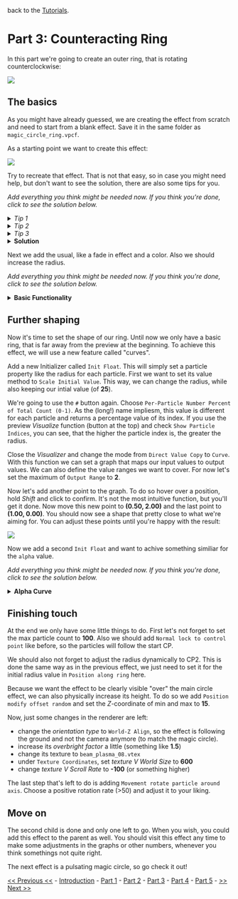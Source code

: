 back to the [Tutorials](../../Tutorials.md).

# Part 3: Counteracting Ring

In this part we're going to create an outer ring, that is rotating counterclockwise:

![](https://i.imgur.com/r22JsPe.gif)

## The basics

As you might have already guessed, we are creating the effect from scratch and need to start from a blank effect. Save it in the same folder as `magic_circle_ring.vpcf`.

As a starting point we want to create this effect:

![](https://i.imgur.com/u3ZGxfb.png)

Try to recreate that effect. That is not that easy, so in case you might need help, but don't want to see the solution, there are also some tips for you.

*Add everything you think might be needed now. If you think you're done, click to see the solution below.*

<details>
	<summary><i>Tip 1</i></summary>

a "Rope" might something that is close to what we need.

</details>

<details>
	<summary><i>Tip 2</i></summary>

the effect is emitted as a ring, we should look for something that does that.

</details>

<details>
	<summary><i>Tip 3</i></summary>

all particles seem to be "evenly spread" across the ring.

</details>

<details>
	<summary><b>Solution</b></summary>

 - use `Emit instantaneously` as Emitter
 - use `Position along ring` as positional Initialzer and set its initial radius to a bigger value, like **"200**
 - add a `Lifespan decay`
 - use `Render rope` as Renderer

`Render rope` takes a texture and tries to spread it evenly over all particles, so there are no seperate particles and instead one beam/rope. Use `/base_rope.vtex` as a texture. Also enable the option `Closed loop` to connect the first and last particle.

Don't forget to check `even distribution` in `Postion along ring` or else everything will be messy.

</details>

Next we add the usual, like a fade in effect and a color. Also we should increase the radius.

*Add everything you think might be needed now. If you think you're done, click to see the solution below.*

<details>
	<summary><b>Basic Functionality</b></summary>

- add `Color random` and choose two times the same color (matching your previously used colors) or change the color in the `Base Properties`
- add `Alpha fade in simple`
- add `Radius random` and choose two times the same value or change it in the `Base Properties`, set it to **25**

We won't need `Alpha fade out simple` for now, since we want to use another method later on.

Also set the operator end cap state of `Lifespan decay` to 1. This way the particles will never die, even if they exceed their lifespan. This is useful for testing and will be explained later on in this guide.

</details>

## Further shaping

Now it's time to set the shape of our ring. Until now we only have a basic ring, that is far away from the preview at the beginning. To achieve this effect, we will use a new feature called "curves".

Add a new Initializer called `Init Float`. This will simply set a particle property like the radius for each particle. First we want to set its value method to `Scale Initial Value`. This way, we can change the radius, while also keeping our intial value (of **25**).

We're going to use the `#` button again. Choose `Per-Particle Number Percent of Total Count (0-1)`. As the (long!) name impliesm, this value is different for each particle and returns a percentage value of its index. If you use the preview *Visualize* function (button at the top) and check `Show Particle Indices`, you can see, that the higher the particle index is, the greater the radius.

Close the *Visualizer* and change the mode from `Direct Value Copy` to `Curve`. With this function we can set a graph that maps our input values to output values. We can also define the value ranges we want to cover. For now let's set the maximum of `Output Range` to **2**.

Now let's add another point to the graph. To do so hover over a position, hold *Shift* and click to confirm. It's not the most intuitive function, but you'll get it done. Now move this new point to **(0.50, 2.00)** and the last point to **(1.00, 0.00)**. You should now see a shape that pretty close to what we're aiming for. You can adjust these points until you're happy with the result:

![](https://i.imgur.com/l9OweBz.png)

Now we add a second `Init Float` and want to achive something similiar for the `alpha` value.

*Add everything you think might be needed now. If you think you're done, click to see the solution below.*

<details>
	<summary><b>Alpha Curve</b></summary>

- set the value again to `Per-Particle Number Percent of Total Count (0-1)` and its mode to `Curve`. Leave all ranges at default.
- set the output field to `alpha`
- leave the value method at `Set Value`

It's also a good idea to adjust the curve a little further like here: 

![](https://i.imgur.com/l3X6u8y.png)

</details>

## Finishing touch

At the end we only have some little things to do. First let's not forget to set the max particle count to **100**. Also we should add `Normal lock to control point` like before, so the particles will follow the start CP.

We should also not forget to adjust the radius dynamically to CP2. This is done the same way as in the previous effect, we just need to set it for the initial radius value in `Position along ring` here.

Because we want the effect to be clearly visible "over" the main circle effect, we can also physically increase its height. To do so we add `Position modify offset random` and set the *Z*-coordinate of min and max to **15**.

Now, just some changes in the renderer are left:

- change the *orientation type* to `World-Z Align`, so the effect is following the ground and not the camera anymore (to match the magic circle).
- increase its *overbright factor* a little (something like **1.5**)
- change its texture to  `beam_plasma_08.vtex`
- under `Texture Coordinates`, set *texture V World Size* to **600**
- change *texture V Scroll Rate* to **-100** (or something higher)

The last step that's left to do is adding `Movement rotate particle around axis`. Choose a positive rotation rate (>50) and adjust it to your liking.

## Move on

The second child is done and only one left to go. When you wish, you could add this effect to the parent as well. You should visit this effect any time to make some adjustments in the graphs or other numbers, whenever you think somethings not quite right.

The next effect is a pulsating magic circle, so go check it out!

[<< Previous <<](./Part2.md) - [Introduction](./Introduction.md) - [Part 1](./Part1.md) - [Part 2](./Part2.md) - [Part 3](#) - [Part 4](./Part4.md) - [Part 5](./Part5.md) - [>> Next >>](./Part4.md)

